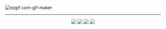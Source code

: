 ![ezgif com-gif-maker](https://user-images.githubusercontent.com/23013638/117701173-3625fe80-b1c7-11eb-8dbc-8bca0529fbce.gif)

---
<p  align="center">
<a href= "https://blog.mphomphego.co.za/"><img src="https://img.icons8.com/material-outlined/26/000000/ball-point-pen.png"/></a>
<a href= "https://www.linkedin.com/in/lorenzomagni97/"><img src="https://img.icons8.com/material-outlined/30/000000/linkedin.png"/></a>
<a href= "https://www.youtube.com/channel/UCv9jg7kJbTe2-eE8R3T16ww"><img src="https://img.icons8.com/material-outlined/30/000000/youtube.png"/></a>
<a href= "https://dev.to/mmphego"><img src="https://img.icons8.com/windows/32/000000/dev.png"/></a>
</p>
